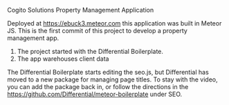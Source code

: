 Cogito Solutions Property Management Application

Deployed at https://ebuck3.meteor.com this application was built in Meteor JS.
This is the first commit of this project to develop a property management app.

1. The project started with the Differential Boilerplate.
2. The app warehouses client data



The Differential Boilerplate starts editing the seo.js, but Differential has moved to a new package for managing page titles.  To stay with the video, you can add the package back in, or follow the directions in the 
https://github.com/Differential/meteor-boilerplate  under SEO.



